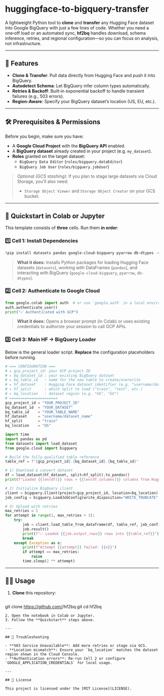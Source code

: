 # huggingface-to-bigquery-transfer

A lightweight Python tool to **clone** and **transfer** any Hugging Face dataset into Google BigQuery with just a few lines of code. Whether you need a one‑off load or an automated sync, **hf2bq** handles download, schema inference, retries, and regional configuration—so you can focus on analysis, not infrastructure.

---

## 🔑 Features

- **Clone & Transfer**: Pull data directly from Hugging Face and push it into BigQuery.
- **Autodetect Schema**: Let BigQuery infer column types automatically.
- **Retries & Backoff**: Built‑in exponential backoff to handle transient failures (e.g., 503 errors).
- **Region‑Aware**: Specify your BigQuery dataset’s location (US, EU, etc.).

---

## 🛠️ Prerequisites & Permissions

Before you begin, make sure you have:

- A **Google Cloud Project** with the **BigQuery API** enabled.
- A **BigQuery dataset** already created in your project (e.g. `my_dataset`).
- **Roles** granted on the target dataset:
  - `BigQuery Data Editor` (`roles/bigquery.dataEditor`)
  - `BigQuery Job User` (`roles/bigquery.jobUser`)

> _Optional (GCS stashing):_ If you plan to stage large datasets via Cloud Storage, you'll also need:
> - `Storage Object Viewer` and `Storage Object Creator` on your GCS bucket.

---

## 🚀 Quickstart in Colab or Jupyter

This template consists of **three** cells. Run them **in order**:

### 1️⃣ Cell 1: Install Dependencies

```bash
!pip install datasets pandas google-cloud-bigquery pyarrow db-dtypes -q
```

> **What it does:** Installs Python packages for loading Hugging Face datasets (`datasets`), working with DataFrames (`pandas`), and interacting with BigQuery (`google-cloud-bigquery`, `pyarrow`, `db-dtypes`).

### 2️⃣ Cell 2: Authenticate to Google Cloud

```python
from google.colab import auth  # or use `google.auth` in a local environment
auth.authenticate_user()
print("✅ Authenticated with GCP")
```

> **What it does:** Opens a browser prompt (in Colab) or uses existing credentials to authorize your session to call GCP APIs.

### 3️⃣ Cell 3: Main HF → BigQuery Loader

Below is the general loader script. **Replace** the configuration placeholders before running.

```python
# === CONFIGURATION ===
# ▸ gcp_project_id: your GCP project ID
# ▸ bq_dataset_id : your existing BigQuery dataset
# ▸ bq_table_id   : name for the new table to create/overwrite
# ▸ hf_dataset    : Hugging Face dataset identifier (e.g. "username/dataset_name")
# ▸ hf_split      : which split to load ("train", "test", etc.)
# ▸ bq_location   : dataset region (e.g. "US", "EU")
# ======================
gcp_project_id = "YOUR_PROJECT_ID"
bq_dataset_id  = "YOUR_DATASET"
bq_table_id    = "YOUR_TABLE_NAME"
hf_dataset     = "username/dataset_name"
hf_split       = "train"
bq_location    = "US"

import time
import pandas as pd
from datasets import load_dataset
from google.cloud import bigquery

# Build the fully-qualified table reference
table_ref = f"{gcp_project_id}.{bq_dataset_id}.{bq_table_id}"

# 1) Download & convert dataset
df = load_dataset(hf_dataset, split=hf_split).to_pandas()
print(f"Loaded {{len(df)}} rows × {{len(df.columns)}} columns from Hugging Face")

# 2) Initialize BigQuery client
client = bigquery.Client(project=gcp_project_id, location=bq_location)
job_config = bigquery.LoadJobConfig(write_disposition="WRITE_TRUNCATE", autodetect=True)

# 3) Upload with retries
max_retries = 5
for attempt in range(1, max_retries + 1):
    try:
        job = client.load_table_from_dataframe(df, table_ref, job_config=job_config)
        job.result()
        print(f"✅ Loaded {{job.output_rows}} rows into {{table_ref}}")
        break
    except Exception as e:
        print(f"Attempt {{attempt}} failed: {{e}}")
        if attempt == max_retries:
            raise
        time.sleep(2 ** attempt)
```

---

## 🙋‍♂️ Usage

1. **Clone** this repository:
   ```bash
git clone https://github.com/<your-org>/hf2bq.git
cd hf2bq
   ```
2. Open the notebook in Colab or Jupyter.
3. Follow the **Quickstart** steps above.

---

## 🐛 Troubleshooting

- **503 Service Unavailable**: Add more retries or stage via GCS.
- **Location mismatch**: Ensure your `bq_location` matches the dataset region shown in the Cloud Console.
- **Authentication errors**: Re-run Cell 2 or configure `GOOGLE_APPLICATION_CREDENTIALS` for local usage.

---

## 📄 License

This project is licensed under the [MIT License](LICENSE).

